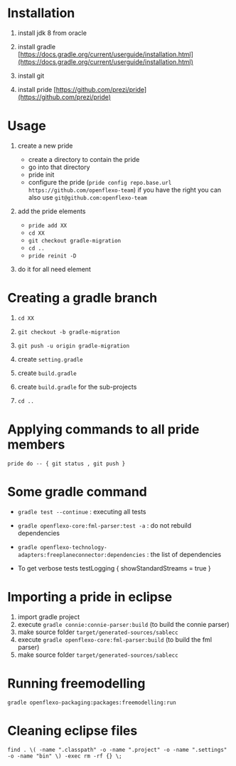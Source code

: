 # Installation

1. install jdk 8 from oracle

2. install gradle [https://docs.gradle.org/current/userguide/installation.html](https://docs.gradle.org/current/userguide/installation.html)

3. install git

4. install pride [https://github.com/prezi/pride](https://github.com/prezi/pride)

# Usage

1. create a new pride
	- create a directory to contain the pride
	- go into that directory
	- pride init
	- configure the pride (`pride config repo.base.url https://github.com/openflexo-team`) if you have the right you can also use `git@github.com:openflexo-team`
	
2. add the pride elements
	- `pride add XX`
	- `cd XX`
	- `git checkout gradle-migration`
	- `cd ..`
	- `pride reinit -D`
	
3. do it for all need element

# Creating a gradle branch

1. `cd XX`

2. `git checkout -b gradle-migration`

3. `git push -u origin gradle-migration`

4. create `setting.gradle`

5. create `build.gradle`

6. create `build.gradle` for the sub-projects

7. `cd ..`

# Applying commands to all pride members

`pride do -- { git status , git push }`

# Some gradle command

- `gradle test --continue` : executing all tests

- `gradle openflexo-core:fml-parser:test -a` : do not rebuild dependencies

- `gradle openflexo-technology-adapters:freeplaneconnector:dependencies` : the list of dependencies

- To get verbose tests
    testLogging {
      showStandardStreams = true
    }


# Importing a pride in eclipse
1. import gradle project
2. execute `gradle connie:connie-parser:build` (to build the connie parser)
3. make source folder `target/generated-sources/sablecc`
4. execute `gradle openflexo-core:fml-parser:build` (to build the fml parser)
5. make source folder `target/generated-sources/sablecc`

# Running freemodelling
`gradle openflexo-packaging:packages:freemodelling:run`


# Cleaning eclipse files 
`find . \( -name ".classpath" -o -name ".project" -o -name ".settings" -o -name "bin" \) -exec rm -rf {} \;`

